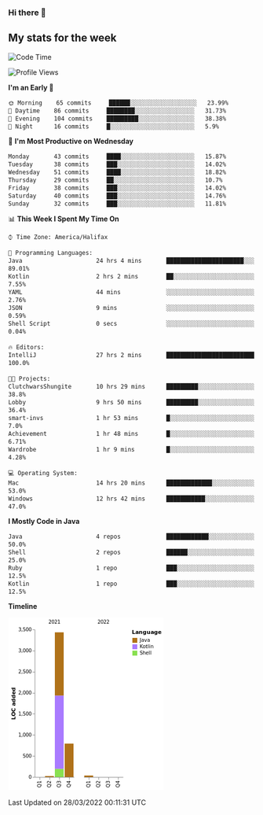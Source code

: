 ### Hi there 👋

## My stats for the week
<!--START_SECTION:waka-->
![Code Time](http://img.shields.io/badge/Code%20Time-130%20hrs%2044%20mins-blue)

![Profile Views](http://img.shields.io/badge/Profile%20Views-1-blue)

**I'm an Early 🐤** 

```text
🌞 Morning    65 commits     ██████░░░░░░░░░░░░░░░░░░░   23.99% 
🌆 Daytime    86 commits     ████████░░░░░░░░░░░░░░░░░   31.73% 
🌃 Evening    104 commits    █████████░░░░░░░░░░░░░░░░   38.38% 
🌙 Night      16 commits     █░░░░░░░░░░░░░░░░░░░░░░░░   5.9%

```
📅 **I'm Most Productive on Wednesday** 

```text
Monday       43 commits     ████░░░░░░░░░░░░░░░░░░░░░   15.87% 
Tuesday      38 commits     ███░░░░░░░░░░░░░░░░░░░░░░   14.02% 
Wednesday    51 commits     ████░░░░░░░░░░░░░░░░░░░░░   18.82% 
Thursday     29 commits     ██░░░░░░░░░░░░░░░░░░░░░░░   10.7% 
Friday       38 commits     ███░░░░░░░░░░░░░░░░░░░░░░   14.02% 
Saturday     40 commits     ███░░░░░░░░░░░░░░░░░░░░░░   14.76% 
Sunday       32 commits     ███░░░░░░░░░░░░░░░░░░░░░░   11.81%

```


📊 **This Week I Spent My Time On** 

```text
⌚︎ Time Zone: America/Halifax

💬 Programming Languages: 
Java                     24 hrs 4 mins       ██████████████████████░░░   89.01% 
Kotlin                   2 hrs 2 mins        ██░░░░░░░░░░░░░░░░░░░░░░░   7.55% 
YAML                     44 mins             ░░░░░░░░░░░░░░░░░░░░░░░░░   2.76% 
JSON                     9 mins              ░░░░░░░░░░░░░░░░░░░░░░░░░   0.59% 
Shell Script             0 secs              ░░░░░░░░░░░░░░░░░░░░░░░░░   0.04%

🔥 Editors: 
IntelliJ                 27 hrs 2 mins       █████████████████████████   100.0%

🐱‍💻 Projects: 
ClutchwarsShungite       10 hrs 29 mins      █████████░░░░░░░░░░░░░░░░   38.8% 
Lobby                    9 hrs 50 mins       █████████░░░░░░░░░░░░░░░░   36.4% 
smart-invs               1 hr 53 mins        █░░░░░░░░░░░░░░░░░░░░░░░░   7.0% 
Achievement              1 hr 48 mins        █░░░░░░░░░░░░░░░░░░░░░░░░   6.71% 
Wardrobe                 1 hr 9 mins         █░░░░░░░░░░░░░░░░░░░░░░░░   4.28%

💻 Operating System: 
Mac                      14 hrs 20 mins      █████████████░░░░░░░░░░░░   53.0% 
Windows                  12 hrs 42 mins      ███████████░░░░░░░░░░░░░░   47.0%

```

**I Mostly Code in Java** 

```text
Java                     4 repos             ████████████░░░░░░░░░░░░░   50.0% 
Shell                    2 repos             ██████░░░░░░░░░░░░░░░░░░░   25.0% 
Ruby                     1 repo              ███░░░░░░░░░░░░░░░░░░░░░░   12.5% 
Kotlin                   1 repo              ███░░░░░░░░░░░░░░░░░░░░░░   12.5%

```


**Timeline**

![Chart not found](https://raw.githubusercontent.com/lyndseyy/lyndseyy/main/charts/bar_graph.png) 


 Last Updated on 28/03/2022 00:11:31 UTC
<!--END_SECTION:waka-->